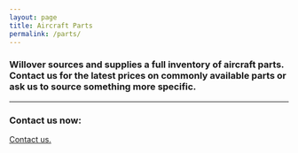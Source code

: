```yaml
---
layout: page
title: Aircraft Parts
permalink: /parts/
---
```


<p>
  <h3>Willover sources and supplies a full inventory of aircraft parts. Contact us for the latest prices on commonly available parts or ask us to source something more specific.
</h3>
<hr>
<h3>Contact us now:</h3>

<a href="../contact">Contact us.</a>
</p>
